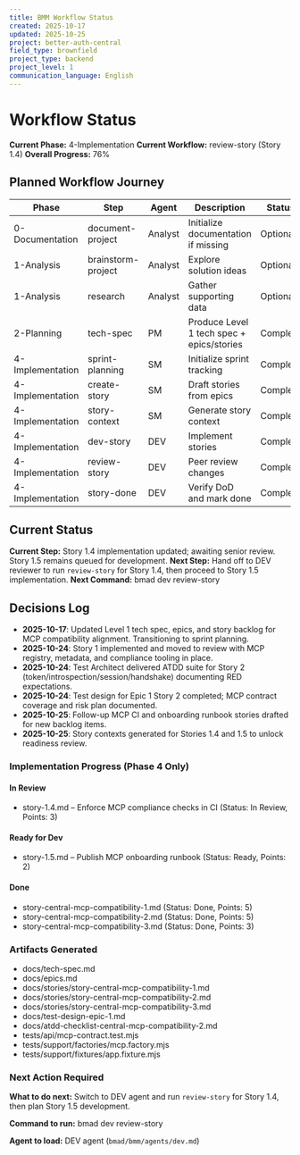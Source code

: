 ```yaml
---
title: BMM Workflow Status
created: 2025-10-17
updated: 2025-10-25
project: better-auth-central
field_type: brownfield
project_type: backend
project_level: 1
communication_language: English
---
```


# Workflow Status

**Current Phase:** 4-Implementation
**Current Workflow:** review-story (Story 1.4)
**Overall Progress:** 76%

## Planned Workflow Journey

| Phase | Step | Agent | Description | Status |
| --- | --- | --- | --- | --- |
| 0-Documentation | document-project | Analyst | Initialize documentation if missing | Optional |
| 1-Analysis | brainstorm-project | Analyst | Explore solution ideas | Optional |
| 1-Analysis | research | Analyst | Gather supporting data | Optional |
| 2-Planning | tech-spec | PM | Produce Level 1 tech spec + epics/stories | Complete |
| 4-Implementation | sprint-planning | SM | Initialize sprint tracking | Complete |
| 4-Implementation | create-story | SM | Draft stories from epics | Complete |
| 4-Implementation | story-context | SM | Generate story context | Complete |
| 4-Implementation | dev-story | DEV | Implement stories | Complete |
| 4-Implementation | review-story | DEV | Peer review changes | Complete |
| 4-Implementation | story-done | DEV | Verify DoD and mark done | Complete |

## Current Status

**Current Step:** Story 1.4 implementation updated; awaiting senior review. Story 1.5 remains queued for development.
**Next Step:** Hand off to DEV reviewer to run `review-story` for Story 1.4, then proceed to Story 1.5 implementation.
**Next Command:** bmad dev review-story

## Decisions Log

- **2025-10-17**: Updated Level 1 tech spec, epics, and story backlog for MCP compatibility alignment. Transitioning to sprint planning.
- **2025-10-24**: Story 1 implemented and moved to review with MCP registry, metadata, and compliance tooling in place.
- **2025-10-24**: Test Architect delivered ATDD suite for Story 2 (token/introspection/session/handshake) documenting RED expectations.
- **2025-10-24**: Test design for Epic 1 Story 2 completed; MCP contract coverage and risk plan documented.
- **2025-10-25**: Follow-up MCP CI and onboarding runbook stories drafted for new backlog items.
- **2025-10-25**: Story contexts generated for Stories 1.4 and 1.5 to unlock readiness review.

### Implementation Progress (Phase 4 Only)
#### In Review
- story-1.4.md – Enforce MCP compliance checks in CI (Status: In Review, Points: 3)

#### Ready for Dev
- story-1.5.md – Publish MCP onboarding runbook (Status: Ready, Points: 2)

#### Done
- story-central-mcp-compatibility-1.md (Status: Done, Points: 5)
- story-central-mcp-compatibility-2.md (Status: Done, Points: 5)
- story-central-mcp-compatibility-3.md (Status: Done, Points: 3)

### Artifacts Generated

- docs/tech-spec.md
- docs/epics.md
- docs/stories/story-central-mcp-compatibility-1.md
- docs/stories/story-central-mcp-compatibility-2.md
- docs/stories/story-central-mcp-compatibility-3.md
- docs/test-design-epic-1.md
- docs/atdd-checklist-central-mcp-compatibility-2.md
- tests/api/mcp-contract.test.mjs
- tests/support/factories/mcp.factory.mjs
- tests/support/fixtures/app.fixture.mjs

### Next Action Required

**What to do next:** Switch to DEV agent and run `review-story` for Story 1.4, then plan Story 1.5 development.

**Command to run:** bmad dev review-story

**Agent to load:** DEV agent (`bmad/bmm/agents/dev.md`)
